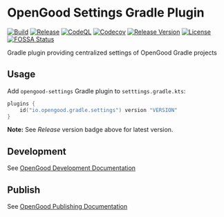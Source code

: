 # OpenGood Settings Gradle Plugin

[![Build](https://github.com/opengoodio/settings-gradle-plugin/workflows/build/badge.svg)](https://github.com/opengoodio/settings-gradle-plugin/actions?query=workflow%3Abuild)
[![Release](https://github.com/opengoodio/settings-gradle-plugin/workflows/release/badge.svg)](https://github.com/opengoodio/settings-gradle-plugin/actions?query=workflow%3Arelease)
[![CodeQL](https://github.com/opengoodio/settings-gradle-plugin/actions/workflows/github-code-scanning/codeql/badge.svg)](https://github.com/opengoodio/settings-gradle-plugin/actions/workflows/github-code-scanning/codeql)
[![Codecov](https://codecov.io/gh/opengoodio/settings-gradle-plugin/branch/main/graph/badge.svg?token=AEEYTGK87F)](https://codecov.io/gh/opengoodio/settings-gradle-plugin)
[![Release Version](https://img.shields.io/github/release/opengoodio/settings-gradle-plugin.svg)](https://github.com/opengoodio/settings-gradle-plugin/releases/latest)
[![License](https://img.shields.io/badge/license-MIT-blue.svg)](https://raw.githubusercontent.com/opengoodio/settings-gradle-plugin/master/LICENSE)
[![FOSSA Status](https://app.fossa.com/api/projects/custom%2B22161%2Fgithub.com%2Fopengoodio%2Fsettings-gradle-plugin.svg?type=small)](https://app.fossa.com/projects/custom%2B22161%2Fgithub.com%2Fopengoodio%2Fsettings-gradle-plugin?ref=badge_small)

Gradle plugin providing centralized settings of OpenGood Gradle projects

## Usage

Add `opengood-settings` Gradle plugin to `setttings.gradle.kts`:

```kotlin
plugins {
    id("io.opengood.gradle.settings") version "VERSION"
}
```

**Note:** See *Release* version badge above for latest version.

## Development

See [OpenGood Development Documentation](https://github.com/opengoodio/config-gradle-plugin#development)

## Publish

See
[OpenGood Publishing Documentation](https://github.com/opengoodio/config-gradle-plugin#publish)
